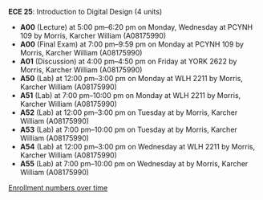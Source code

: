 **ECE 25**: Introduction to Digital Design (4 units)

- **A00** (Lecture) at 5:00 pm–6:20 pm on Monday, Wednesday at PCYNH 109 by Morris, Karcher William (A08175990)
- **A00** (Final Exam) at 7:00 pm–9:59 pm on Monday at PCYNH 109 by Morris, Karcher William (A08175990)
- **A01** (Discussion) at 4:00 pm–4:50 pm on Friday at YORK 2622 by Morris, Karcher William (A08175990)
- **A50** (Lab) at 12:00 pm–3:00 pm on Monday at WLH 2211 by Morris, Karcher William (A08175990)
- **A51** (Lab) at 7:00 pm–10:00 pm on Monday at WLH 2211 by Morris, Karcher William (A08175990)
- **A52** (Lab) at 12:00 pm–3:00 pm on Tuesday at   by Morris, Karcher William (A08175990)
- **A53** (Lab) at 7:00 pm–10:00 pm on Tuesday at   by Morris, Karcher William (A08175990)
- **A54** (Lab) at 12:00 pm–3:00 pm on Wednesday at WLH 2211 by Morris, Karcher William (A08175990)
- **A55** (Lab) at 7:00 pm–10:00 pm on Wednesday at   by Morris, Karcher William (A08175990)

[Enrollment numbers over time](./ECE25.tsv)
